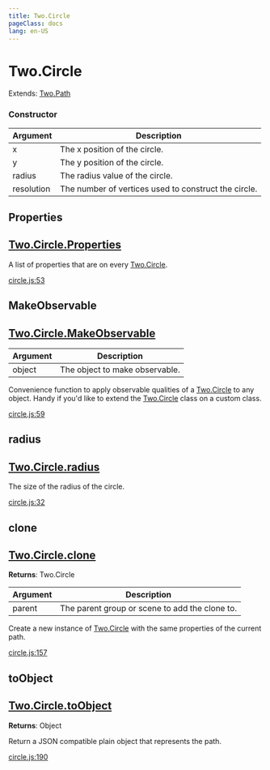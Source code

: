 ```yaml
---
title: Two.Circle
pageClass: docs
lang: en-US
---
```


# Two.Circle


<div class="extends">

Extends: [Two.Path](/docs/path/)

</div>





<div class="meta">
  <custom-button text="Source" type="source" href="https://github.com/jonobr1/two.js/blob/main/src/shapes/circle.js" />
</div>



### Constructor


| Argument | Description |
| ---- | ----------- |
|  x  | The x position of the circle. |
|  y  | The y position of the circle. |
|  radius  | The radius value of the circle. |
|  resolution  | The number of vertices used to construct the circle. |



<div class="static member ">

## Properties

<h2 class="longname" aria-hidden="true"><a href="#Properties"><span class="prefix">Two.Circle.</span><span class="shortname">Properties</span></a></h2>










<div class="properties">

A list of properties that are on every [Two.Circle](/docs/circle).

</div>








<div class="meta">

  <a class="lineno" target="_blank" rel="noopener noreferrer" href="https://github.com/jonobr1/two.js/blob/main/src/shapes/circle.js#L53">
    circle.js:53
  </a>

</div>






</div>



<div class="static function ">

## MakeObservable

<h2 class="longname" aria-hidden="true"><a href="#MakeObservable"><span class="prefix">Two.Circle.</span><span class="shortname">MakeObservable</span></a></h2>












<div class="params">

| Argument | Description |
| ---- | ----------- |
|  object  | The object to make observable. |
</div>




<div class="description">

Convenience function to apply observable qualities of a [Two.Circle](/docs/circle) to any object. Handy if you'd like to extend the [Two.Circle](/docs/circle) class on a custom class.

</div>



<div class="meta">

  <a class="lineno" target="_blank" rel="noopener noreferrer" href="https://github.com/jonobr1/two.js/blob/main/src/shapes/circle.js#L59">
    circle.js:59
  </a>

</div>






</div>



<div class="instance member ">

## radius

<h2 class="longname" aria-hidden="true"><a href="#radius"><span class="prefix">Two.Circle.</span><span class="shortname">radius</span></a></h2>










<div class="properties">

The size of the radius of the circle.

</div>








<div class="meta">

  <a class="lineno" target="_blank" rel="noopener noreferrer" href="https://github.com/jonobr1/two.js/blob/main/src/shapes/circle.js#L32">
    circle.js:32
  </a>

</div>






</div>



<div class="instance function ">

## clone

<h2 class="longname" aria-hidden="true"><a href="#clone"><span class="prefix">Two.Circle.</span><span class="shortname">clone</span></a></h2>




<div class="returns">

__Returns__: Two.Circle



</div>









<div class="params">

| Argument | Description |
| ---- | ----------- |
|  parent  | The parent group or scene to add the clone to. |
</div>




<div class="description">

Create a new instance of [Two.Circle](/docs/circle) with the same properties of the current path.

</div>



<div class="meta">

  <a class="lineno" target="_blank" rel="noopener noreferrer" href="https://github.com/jonobr1/two.js/blob/main/src/shapes/circle.js#L157">
    circle.js:157
  </a>

</div>






</div>



<div class="instance function ">

## toObject

<h2 class="longname" aria-hidden="true"><a href="#toObject"><span class="prefix">Two.Circle.</span><span class="shortname">toObject</span></a></h2>




<div class="returns">

__Returns__: Object



</div>












<div class="description">

Return a JSON compatible plain object that represents the path.

</div>



<div class="meta">

  <a class="lineno" target="_blank" rel="noopener noreferrer" href="https://github.com/jonobr1/two.js/blob/main/src/shapes/circle.js#L190">
    circle.js:190
  </a>

</div>






</div>


